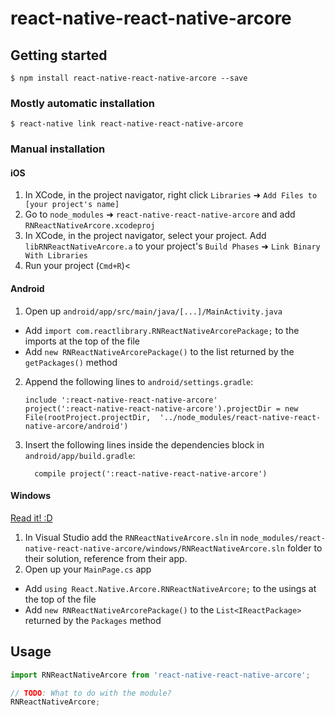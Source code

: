 
# react-native-react-native-arcore

## Getting started

`$ npm install react-native-react-native-arcore --save`

### Mostly automatic installation

`$ react-native link react-native-react-native-arcore`

### Manual installation


#### iOS

1. In XCode, in the project navigator, right click `Libraries` ➜ `Add Files to [your project's name]`
2. Go to `node_modules` ➜ `react-native-react-native-arcore` and add `RNReactNativeArcore.xcodeproj`
3. In XCode, in the project navigator, select your project. Add `libRNReactNativeArcore.a` to your project's `Build Phases` ➜ `Link Binary With Libraries`
4. Run your project (`Cmd+R`)<

#### Android

1. Open up `android/app/src/main/java/[...]/MainActivity.java`
  - Add `import com.reactlibrary.RNReactNativeArcorePackage;` to the imports at the top of the file
  - Add `new RNReactNativeArcorePackage()` to the list returned by the `getPackages()` method
2. Append the following lines to `android/settings.gradle`:
  	```
  	include ':react-native-react-native-arcore'
  	project(':react-native-react-native-arcore').projectDir = new File(rootProject.projectDir, 	'../node_modules/react-native-react-native-arcore/android')
  	```
3. Insert the following lines inside the dependencies block in `android/app/build.gradle`:
  	```
      compile project(':react-native-react-native-arcore')
  	```

#### Windows
[Read it! :D](https://github.com/ReactWindows/react-native)

1. In Visual Studio add the `RNReactNativeArcore.sln` in `node_modules/react-native-react-native-arcore/windows/RNReactNativeArcore.sln` folder to their solution, reference from their app.
2. Open up your `MainPage.cs` app
  - Add `using React.Native.Arcore.RNReactNativeArcore;` to the usings at the top of the file
  - Add `new RNReactNativeArcorePackage()` to the `List<IReactPackage>` returned by the `Packages` method


## Usage
```javascript
import RNReactNativeArcore from 'react-native-react-native-arcore';

// TODO: What to do with the module?
RNReactNativeArcore;
```
  